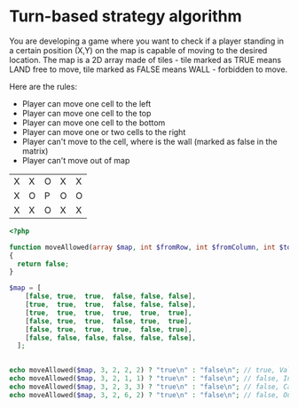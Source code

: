 # Turn-based strategy algorithm

You are developing a game where you want to check if a player standing in a certain position (X,Y) on the map is capable of moving to the desired location. The map is a 2D array made of tiles - tile marked as TRUE means LAND free to move, tile marked as FALSE means WALL - forbidden to move.

Here are the rules:
- Player can move one cell to the left
- Player can move one cell to the top
- Player can move one cell to the bottom
- Player can move one or two cells to the right
- Player can't move to the cell, where is the wall (marked as false in the matrix)
- Player can't move out of map


|  |  |  |  |  |
|---|---|---|---|---|
| X | X | O | X | X |
| X | O | P | O | O |
| X | X | O | X | X |

```php
<?php

function moveAllowed(array $map, int $fromRow, int $fromColumn, int $toRow, int $toColumn) : bool
{
  return false;
}

$map = [
    [false, true,  true,  false, false, false],
    [true,  true,  true,  false, false, false],
    [true,  true,  true,  true,  true,  true],
    [false, true,  true,  false, true,  true],
    [false, true,  true,  true,  false, true],
    [false, false, false, false, false, false],
  ];
  

echo moveAllowed($map, 3, 2, 2, 2) ? "true\n" : "false\n"; // true, Valid move
echo moveAllowed($map, 3, 2, 1, 1) ? "true\n" : "false\n"; // false, Invalid move
echo moveAllowed($map, 3, 2, 3, 3) ? "true\n" : "false\n"; // false, Can't travel through wall
echo moveAllowed($map, 3, 2, 6, 2) ? "true\n" : "false\n"; // false, Out of bounds
```
